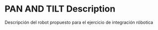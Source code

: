 # PAN AND TILT Description

Descripción del robot propuesto para el ejercicio de integración róbotica
